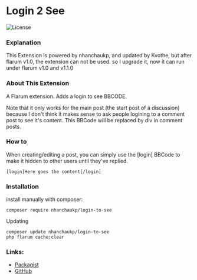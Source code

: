 # Login 2 See

![License](https://img.shields.io/badge/license-MIT-blue.svg)

### Explanation

This Extension is powered by nhanchaukp, and updated by Kvothe, but after flarum v1.0, the extension can not be used. so I upgrade it, now it can run under flarum v1.0 and v1.1.0

### About This Extension

A Flarum extension. Adds a login to see BBCODE.

Note that it only works for the main post (the start post of a discussion) because I don't think it makes sense to ask people logining to a comment post to see it's content. This BBCode will be replaced by div in comment posts.

### How to

When creating/editing a post, you can simply use the [login] BBCode to make it hidden to other users until they've replied.
```
[login]Here goes the content[/login]
```

### Installation

install manually with composer:
```
composer require nhanchaukp/login-to-see
```
Updating
```
composer update nhanchaukp/login-to-see
php flarum cache:clear
```

### Links: 
- [Packagist](https://packagist.org/packages/nhanchaukp/login-to-see)
- [GitHub](https://github.com/nhanchaukp/flarum-ext-login2see)
